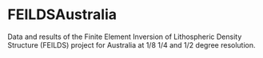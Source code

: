 # FEILDSAustralia
Data and results of the Finite Element Inversion of Lithospheric Density Structure (FEILDS) project for Australia at 1/8 1/4 and 1/2 degree resolution.


